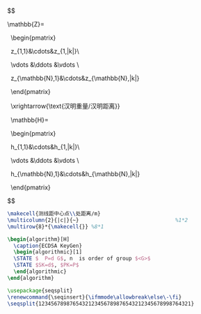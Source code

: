 $$

\mathbb{Z}=

  \begin{pmatrix}

  z_{1,1}&\cdots&z_{1,|k|}\\

  \vdots &\ddots &\vdots \\

  z_{\mathbb{N},1}&\cdots&z_{\mathbb{N},|k|}

  \end{pmatrix}

  \xrightarrow{\text{汉明重量/汉明距离}}

  \mathbb{H}=

  \begin{pmatrix}

  h_{1,1}&\cdots&h_{1,|k|}\\

  \vdots &\ddots &\vdots \\

  h_{\mathbb{N},1}&\cdots&h_{\mathbb{N},|k|}

  \end{pmatrix}

$$





```latex
\makecell{测线距中心点\\处距离/m}
\multicolumn{2}{|c|}{~}                               %1*2
\multirow{8}*{\makecell{}} %8*1
```

```latex
\begin{algorithm}[H]
  \caption{ECDSA KeyGen}
  \begin{algorithmic}[1]
  \STATE $  P=d G$, n  is order of group $<G>$
  \STATE $SK=d$, $PK=P$
  \end{algorithmic}
\end{algorithm}
```

```latex
\usepackage{seqsplit}
\renewcommand{\seqinsert}{\ifmmode\allowbreak\else\-\fi}
\seqsplit{1234567898765432123456789876543212345678998764321}
```


